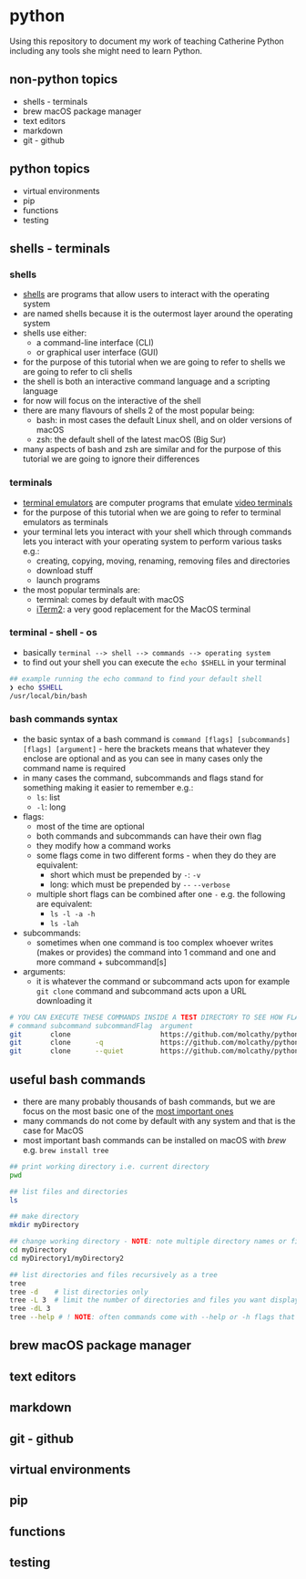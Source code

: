 # python
Using this repository to document my work of teaching Catherine Python including any tools she might need to learn Python.

## non-python topics
* shells - terminals
* brew macOS package manager
* text editors
* markdown
* git - github

## python topics
* virtual environments
* pip
* functions
* testing

## shells - terminals
### shells
* [shells](https://en.wikipedia.org/wiki/Shell_(computing)) are programs that allow users to interact with the operating system
* are named shells because it is the outermost layer around the operating system
* shells use either:
    - a command-line interface (CLI)
    - or graphical user interface (GUI)
* for the purpose of this tutorial when we are going to refer to shells we are going to refer to cli shells
* the shell is both an interactive command language and a scripting language
* for now will focus on the interactive of the shell
* there are many flavours of shells 2 of the most popular being:
    - bash: in most cases the default Linux shell, and on older versions of macOS
    - zsh: the default shell of the latest macOS (Big Sur)
* many aspects of bash and zsh are similar and for the purpose of this tutorial we are going to ignore their differences

### terminals
* [terminal emulators](https://en.wikipedia.org/wiki/Terminal_emulator) are computer programs that emulate [video terminals](https://en.wikipedia.org/wiki/Computer_terminal#Dumb_terminals)
* for the purpose of this tutorial when we are going to refer to terminal emulators as terminals
* your terminal lets you interact with your shell which through commands lets you interact with your operating system to perform various tasks e.g.:
    - creating, copying, moving, renaming, removing files and directories
    - download stuff
    - launch programs
* the most popular terminals are:
    - terminal: comes by default with macOS
    - [iTerm2](https://iterm2.com/): a very good replacement for the MacOS terminal

### terminal - shell - os
* basically `terminal --> shell --> commands --> operating system`
* to find out your shell you can execute the `echo $SHELL` in your terminal
```sh
## example running the echo command to find your default shell
❯ echo $SHELL
/usr/local/bin/bash
```

### bash commands syntax
* the basic syntax of a bash command is `command [flags] [subcommands] [flags] [argument]` - here the brackets means that whatever they enclose are optional and as you can see in many cases only the command name is required
* in many cases the command, subcommands and flags stand for something making it easier to remember e.g.:
    - `ls`: list
    - `-l`: long
* flags:
    - most of the time are optional
    - both commands and subcommands can have their own flag
    - they modify how a command works
    - some flags come in two different forms - when they do they are equivalent:
        + short which must be prepended by `-`: `-v`
        + long: which must be prepended by `--` `--verbose`
    - multiple short flags can be combined after one `-` e.g. the following are equivalent:
        + `ls -l -a -h`
        + `ls -lah`
* subcommands:
    - sometimes when one command is too complex whoever writes (makes or provides) the command into 1 command and one and more command + subcommand[s]
* arguments:
    - it is whatever the command or subcommand acts upon for example `git clone` command and subcommand acts upon a URL downloading it

```sh
# YOU CAN EXECUTE THESE COMMANDS INSIDE A TEST DIRECTORY TO SEE HOW FLAGS MODIFY ITS SUBCOMMAND BEHAVIOR
# command subcommand subcommandFlag  argument
git       clone                      https://github.com/molcathy/python.git
git       clone      -q              https://github.com/molcathy/python.git
git       clone      --quiet         https://github.com/molcathy/python.git
```

## useful bash commands
* there are many probably thousands of bash commands, but we are focus on the most basic one of the [most important ones](https://www.google.com/search?q=most+important+bash+commands)
* many commands do not come by default with any system and that is the case for MacOS
* most important bash commands can be installed on macOS with *brew* e.g. `brew install tree`

```sh
## print working directory i.e. current directory
pwd

## list files and directories
ls

## make directory
mkdir myDirectory

## change working directory - NOTE: note multiple directory names or files are separated by /
cd myDirectory
cd myDirectory1/myDirectory2

## list directories and files recursively as a tree
tree
tree -d    # list directories only
tree -L 3  # limit the number of directories and files you want displayed, here 3
tree -dL 3
tree --help # ! NOTE: often commands come with --help or -h flags that display a help menu
```


## brew macOS package manager
## text editors
## markdown
## git - github
## virtual environments
## pip
## functions
## testing